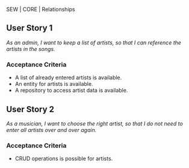 SEW | CORE | Relationships

## User Story 1
*As an admin, I want to keep a list of artists, so that I can reference the artists in the songs.*

### Acceptance Criteria
- A list of already entered artists is available.
- An entity for artists is available.
- A repository to access artist data is available.

## User Story 2
*As a musician, I want to choose the right artist, so that I do not need to enter all artists over and over again.*

### Acceptance Criteria
- CRUD operations is possible for artists. 
